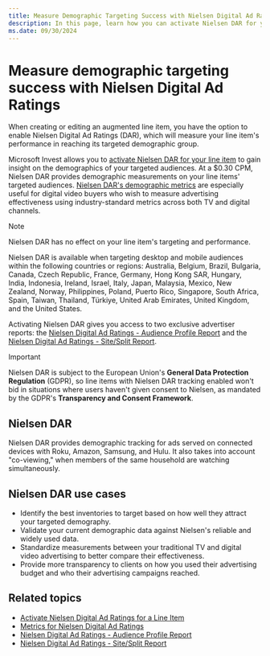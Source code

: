 ```yaml
---
title: Measure Demographic Targeting Success with Nielsen Digital Ad Ratings
description: In this page, learn how you can activate Nielsen DAR for your line item and gain insight on the demographics of your targeted audiences.   
ms.date: 09/30/2024
---
```


# Measure demographic targeting success with Nielsen Digital Ad Ratings

When creating or editing an augmented line item, you have the option to enable Nielsen Digital Ad Ratings (DAR), which will measure your line item's performance in reaching its targeted demographic group.

Microsoft Invest allows you to [activate Nielsen DAR for your line item](activate-nielsen-digital-ad-ratings-for-a-line-item.md) to gain insight on the demographics of your targeted audiences. At a $0.30 CPM, Nielsen DAR provides demographic measurements on your line items' targeted audiences. [Nielsen DAR's demographic metrics](nielsen-dar-metrics.md) are especially useful for digital video buyers who wish to measure advertising effectiveness using industry-standard metrics across both TV and digital channels.

> [!NOTE]
> Nielsen DAR has no effect on your line item's targeting and performance.

Nielsen DAR is available when targeting desktop and mobile audiences within the following countries or regions: Australia, Belgium, Brazil, Bulgaria, Canada, Czech Republic, France, Germany, Hong Kong SAR, Hungary, India, Indonesia, Ireland, Israel, Italy, Japan, Malaysia, Mexico, New Zealand, Norway, Philippines, Poland, Puerto Rico, Singapore, South Africa, Spain, Taiwan, Thailand, Türkiye, United Arab Emirates, United Kingdom, and the United States.

<!-- > [!NOTE]
> CTV and computer device types are only measurable when targeting audiences in the United States. -->

Activating Nielsen DAR gives you access to two exclusive advertiser reports: the [Nielsen Digital Ad Ratings - Audience Profile Report](nielsen-dar-audience-profile-report.md) and the [Nielsen Digital Ad Ratings - Site/Split Report](nielsen-dar-site-split-report.md).

> [!IMPORTANT]
> Nielsen DAR is subject to the European Union's **General Data Protection Regulation** (GDPR), so line items with Nielsen DAR tracking enabled won't bid in situations where users haven't given consent to Nielsen, as mandated by the GDPR's **Transparency and Consent Framework**.

## Nielsen DAR

Nielsen DAR provides demographic tracking for ads served on connected devices with Roku, Amazon, Samsung, and Hulu. It also takes into account "co-viewing," when members of the same household are watching simultaneously.

<!-- > [!NOTE]
> Nielsen DAR can only track CTV ads in the United States.

Here's how Nielsen tracks through CTV partners:

1. Nielsen sends Nielsen DAR tags to its CTV partners.
1. CTV partners provide subscriber data to Experian, a consumer reporting company.
1. Experian assigns demographic data to the received subscriber data.
1. Nielsen calibrates Experian's demographic data.
1. Nielsen DAR users receive the data on the CTV ads' reached audiences. -->

## Nielsen DAR use cases

- Identify the best inventories to target based on how well they attract your targeted demography.
- Validate your current demographic data against Nielsen's reliable and widely used data.
- Standardize measurements between your traditional TV and digital video advertising to better compare their effectiveness.
- Provide more transparency to clients on how you used their advertising budget and who their advertising campaigns reached.

## Related topics

- [Activate Nielsen Digital Ad Ratings for a Line Item](activate-nielsen-digital-ad-ratings-for-a-line-item.md)
- [Metrics for Nielsen Digital Ad Ratings](nielsen-dar-metrics.md)
- [Nielsen Digital Ad Ratings - Audience Profile Report](nielsen-dar-audience-profile-report.md)
- [Nielsen Digital Ad Ratings - Site/Split Report](nielsen-dar-site-split-report.md)
